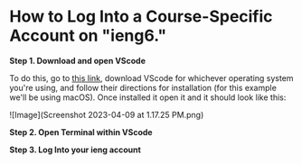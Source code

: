 # How to Log Into a Course-Specific Account on "**ieng6**."

**Step 1. Download and open VScode**


To do this, go to [this link](https://code.visualstudio.com/), download VScode for whichever operating system you're using, and follow their directions for installation (for this example we'll be using macOS). Once installed it open it and it should look like this:

![Image](Screenshot 2023-04-09 at 1.17.25 PM.png)


**Step 2. Open Terminal within VScode**

**Step 3. Log Into your ieng account**
